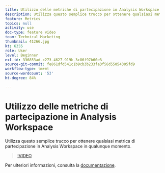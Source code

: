 ```yaml
---
title: Utilizzo delle metriche di partecipazione in Analysis Workspace
description: Utilizza questo semplice trucco per ottenere qualsiasi metrica di partecipazione in Analysis Workspace in qualunque momento.
feature: Metrics
topics: null
activity: use
doc-type: feature video
team: Technical Marketing
thumbnail: 41266.jpg
kt: 6355
role: User
level: Beginner
exl-id: 336853ad-c273-4627-919b-3c86f97b60e3
source-git-commit: fe861dfd541c1b9cb3b233fa3f56d55054305fd9
workflow-type: tm+mt
source-wordcount: '53'
ht-degree: 84%

---
```


# Utilizzo delle metriche di partecipazione in Analysis Workspace

Utilizza questo semplice trucco per ottenere qualsiasi metrica di partecipazione in Analysis Workspace in qualunque momento.

>[!VIDEO](https://video.tv.adobe.com/v/41266/?quality=12&learn=on)

Per ulteriori informazioni, consulta la [documentazione](https://experienceleague.adobe.com/docs/analytics/components/calculated-metrics/calcmetric-workflow/participation-metric.html).
